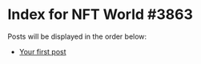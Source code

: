 # Index for NFT World #3863
Posts will be displayed in the order below:

- [Your first post](./001-first.md)


